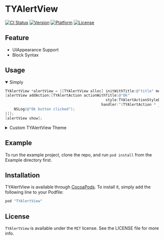 TYAlertView
===

[![CI Status](http://img.shields.io/travis/luckytianyiyan/TYAlertView.svg?style=flat)](https://travis-ci.org/luckytianyiyan/TYAlertView)
[![Version](https://img.shields.io/cocoapods/v/TYAlertView.svg?style=flat)](http://cocoapods.org/pods/TYAlertView)
[![Platform](https://img.shields.io/cocoapods/p/TYAlertView.svg?style=flat)](http://cocoapods.org/pods/TYAlertView)
[![License](https://img.shields.io/badge/license-MIT%20License-blue.svg)](http://cocoapods.org/pods/TYAlertView)

Feature
---
- UIAppearance Support
- Block Syntax

Usage
---
<details open=1>
<summary>Simply</summary>

```objective-c
TYAlertView *alertView = [[TYAlertView alloc] initWithTitle:@"title" message:@"message"];
[alertView addAction:[TYAlertAction actionWithTitle:@"Ok"
                                              style:TYAlertActionStyleDefault
                                            handler:^(TYAlertAction * _Nonnull action) {
    NSLog(@"Ok button clicked");
}]];
[alertView show];
```

</details>

<details>
<summary>Custom TYAlertView Theme</summary>
```objective-c
[TYAlertView appearance].titleColor = [UIColor redColor];
[TYAlertView appearance].messageColor = [UIColor redColor];
[TYAlertView appearance].separatorColor = [UIColor grayColor];
[TYAlertView appearance].shadowRadius = 4.0f;
[TYAlertView appearance].popupViewBackgroundColor = [UIColor blueColor];
// Button Title Color
[[TYAlertView appearance] setButtonTitleColor:[UIColor yellowColor]
                               forActionStyle:TYAlertActionStyleDefault
                                     forState:UIControlStateNormal];
```
</details>

Example
---

To run the example project, clone the repo, and run `pod install` from the Example directory first.

Installation
---

TYAlertView is available through [CocoaPods](http://cocoapods.org). To install
it, simply add the following line to your Podfile:

```ruby
pod "TYAlertView"
```

License
---

`TYAlertView` is available under the `MIT` license. See the LICENSE file for more info.
